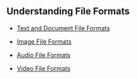 ## Understanding File Formats

* [Text and Document File Formats](documents/)

* [Image File Formats](images/)

* [Audio File Formats](audio/)

* [Video File Formats](video/)

